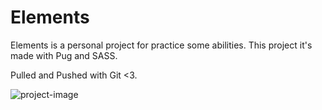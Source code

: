 # Elements

Elements is a personal project for practice some abilities. This project it's made with Pug and SASS.

Pulled and Pushed with Git <3.

<img src="src/media/alements.png" alt="project-image">